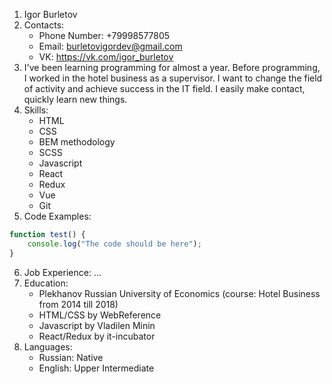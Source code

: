 1. Igor Burletov
2. Contacts:
    * Phone Number: +79998577805
    * Email: burletovigordev@gmail.com
    * VK: https://vk.com/igor_burletov
3.  I've been learning programming for almost a year. Before programming, I worked in the hotel business as a supervisor. I want to change the field of activity and achieve success in the IT field. I easily make contact, quickly learn new things.
4. Skills:
    * HTML
    * CSS
    * BEM methodology
    * SCSS
    * Javascript
    * React
    * Redux
    * Vue
    * Git
5. Code Examples:

```javascript
function test() {
    console.log("The code should be here");
}
```

6. Job Experience: ...
7. Education:
    * Plekhanov Russian University of Economics 
        (course: Hotel Business from 2014 till 2018)
    * HTML/CSS by WebReference
    * Javascript by Vladilen Minin
    * React/Redux by it-incubator
8. Languages:
    * Russian: Native
    * English: Upper Intermediate

